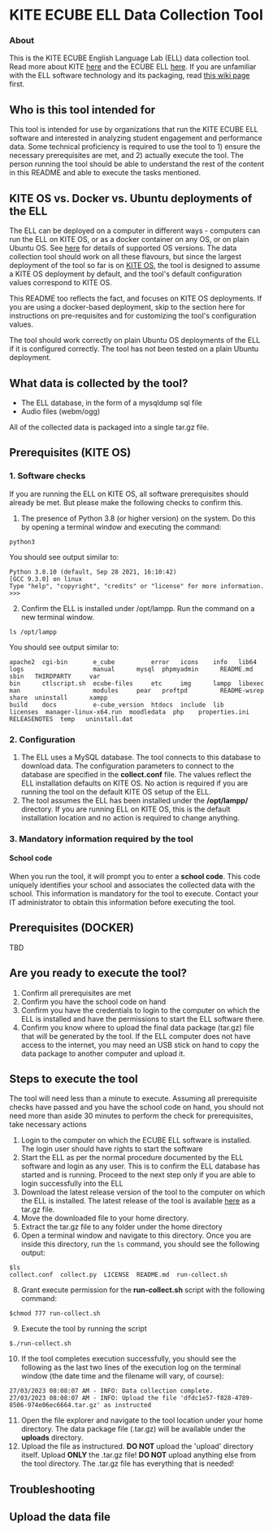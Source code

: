 # KITE ECUBE ELL Data Collection Tool

### About

This is the KITE ECUBE English Language Lab (ELL) data collection tool. Read more about KITE [here](https://kite.kerala.gov.in) and the ECUBE ELL [here](https://ecube.kite.kerala.gov.in). If you are unfamiliar with the ELL software technology and its packaging, read [this wiki page](https://github.com/IT-for-Change/ecube-data-collection/wiki) first.

## Who is this tool intended for

This tool is intended for use by organizations that run the KITE ECUBE ELL software and interested in analyzing student engagement and performance data. Some technical proficiency is required to use the tool to 1) ensure the necessary prerequisites are met, and 2) actually execute the tool. The person running the tool should be able to understand the rest of the content in this README and able to execute the tasks mentioned.

## KITE OS vs. Docker vs. Ubuntu deployments of the ELL

The ELL can be deployed on a computer in different ways - computers can run the ELL on KITE OS, or as a docker container on any OS, or on plain Ubuntu OS. See [here](https://kite.kerala.gov.in/llabdownload.html) for details of supported OS versions. The data collection tool should work on all these flavours, but since the largest deployment of the tool so far is on [KITE OS](https://kite.kerala.gov.in/KITE/index.php/welcome/downloads), the tool is designed to assume a KITE OS deployment by default, and the tool's default configuration values correspond to KITE OS. 

This README too reflects the fact, and focuses on KITE OS deployments. If you are using a docker-based deployment, skip to the section here for instructions on pre-requisites and for customizing the tool's configuration values.

The tool should work correctly on plain Ubuntu OS deployments of the ELL if it is configured correctly. The tool has not been tested on a plain Ubuntu deployment.

## What data is collected by the tool?

* The ELL database, in the form of a mysqldump sql file
* Audio files (webm/ogg)

All of the collected data is packaged into a single tar.gz file.

## Prerequisites (KITE OS)

### 1. Software checks

If you are running the ELL on KITE OS, all software prerequisites should already be met. But please make the following checks to confirm this.

1. The presence of Python 3.8 (or higher version) on the system. Do this by opening a terminal window and executing the command:

```
python3
```

You should see output similar to:

```
Python 3.8.10 (default, Sep 28 2021, 16:10:42) 
[GCC 9.3.0] on linux
Type "help", "copyright", "credits" or "license" for more information.
>>> 
```

2. Confirm the ELL is installed under /opt/lampp. Run the command on a new terminal window.

```
ls /opt/lampp
```

You should see output similar to:

```
apache2  cgi-bin       e_cube          error   icons    info   lib64     logs                   manual      mysql  phpmyadmin      README.md     sbin   THIRDPARTY     var
bin      ctlscript.sh  ecube-files     etc     img      lampp  libexec   man                    modules     pear   proftpd         README-wsrep  share  uninstall      xampp
build    docs          e-cube_version  htdocs  include  lib    licenses  manager-linux-x64.run  moodledata  php    properties.ini  RELEASENOTES  temp   uninstall.dat
```

### 2. Configuration

1. The ELL uses a MySQL database. The tool connects to this database to download data. The configuration parameters to connect to the database are specified in the **collect.conf** file. The values reflect the ELL installation defaults on KITE OS. No action is required if you are running the tool on the default KITE OS setup of the ELL.
2. The tool assumes the ELL has been installed under the **/opt/lampp/** directory. If you are running ELL on KITE OS, this is the default installation location and no action is required to change anything.


### 3. Mandatory information required by the tool

#### School code
When you run the tool, it will prompt you to enter a **school code**. This code uniquely identifies your school and associates the collected data with the school. This information is mandatory for the tool to execute. Contact your IT administrator to obtain this information before executing the tool.

## Prerequisites (DOCKER)

TBD

## Are you ready to execute the tool?

1. Confirm all prerequisites are met
2. Confirm you have the school code on hand
3. Confirm you have the credentials to login to the computer on which the ELL is installed and have the permissions to start the ELL software there. 
4. Confirm you know where to upload the final data package (tar.gz) file that will be generated by the tool. If the ELL computer does not have access to the internet, you may need an USB stick on hand to copy the data package to another computer and upload it.

## Steps to execute the tool

The tool will need less than a minute to execute. Assuming all prerequisite checks have passed and you have the school code on hand, you should not need more than aside 30 minutes to perform the check for prerequisites, take necessary actions
1. Login to the computer on which the ECUBE ELL software is installed. The login user should have rights to start the software
2. Start the ELL as per the normal procedure documented by the ELL software and login as any user. This is to confirm the ELL database has started and is running. Proceed to the next step only if you are able to login successfully into the ELL
3. Download the latest release version of the tool to the computer on which the ELL is installed. The latest release of the tool is available [here](https://github.com/IT-for-Change/ecube-data-collection/releases) as a tar.gz file.
5. Move the downloaded file to your home directory. 
6. Extract the tar.gz file to any folder under the home directory
7. Open a terminal window and navigate to this directory. Once you are inside this directory, run the `ls` command, you should see the following output:

```
$ls
collect.conf  collect.py  LICENSE  README.md  run-collect.sh
```

8. Grant execute permission for the **run-collect.sh** script with the following command:

```
$chmod 777 run-collect.sh
```

9. Execute the tool by running the script

```
$./run-collect.sh
```

10. If the tool completes execution successfully, you should see the following as the last two lines of the execution log on the terminal window (the date time and the filename will vary, of course):

```
27/03/2023 08:08:07 AM - INFO: Data collection complete.
27/03/2023 08:08:07 AM - INFO: Upload the file 'dfdc1e57-f828-4789-8506-974e06ec6664.tar.gz' as instructed
```

11. Open the file explorer and navigate to the tool location under your home directory. The data package file (.tar.gz) will be available under the **uploads** directory.
12. Upload the file as instructured. **DO NOT** upload the 'upload' directory itself. Upload **ONLY** the .tar.gz file! **DO NOT** upload anything else from the tool directory. The .tar.gz file has everything that is needed!

## Troubleshooting

## Upload the data file
